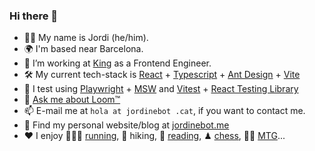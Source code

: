 ### Hi there 👋

- 🙋‍♂️ My name is Jordi (he/him).
- 🌍 I'm based near Barcelona.
- 🔭 I’m working at [King](https://www.king.com/) as a Frontend Engineer.
- 🛠️ My current tech-stack is [React](https://react.dev/) + [Typescript](https://www.typescriptlang.org/) + [Ant Design](https://ant.design/) + [Vite](https://vite.dev/)
- 🧪 I test using [Playwright](https://playwright.dev/) + [MSW](https://mswjs.io/) and [Vitest](https://vitest.dev/) + [React Testing Library](https://testing-library.com/docs/react-testing-library/intro/)
- 💬 [Ask me about Loom™](https://www.thegamer.com/monkey-island-ask-me-about-loom-joke-explained-cobb-cob-loom/)
- 📫 E-mail me at `hola at jordinebot .cat`, if you want to contact me.
- 📝 Find my personal website/blog at [jordinebot.me](http://www.jordinebot.me)
- ❤️ I enjoy 🏃🏻‍♂️ [running](https://www.strava.com/athletes/jordinebot), 🥾 hiking, 📖 [reading](https://www.goodreads.com/user/show/32679880-jordi), ♟ [chess](https://www.chess.com/member/llengot), 🧙🏼 [MTG](https://magic.wizards.com/en)...

<!-- **jordinebot/jordinebot** is a ✨ _special_ ✨ repository because its `README.md` (this file) appears on your GitHub profile.-->
